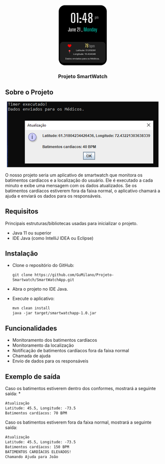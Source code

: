 <a name="readme"></a>

<!-- LOGO DO PROJETO -->
<br />
<div align="center">
    <img src="./images/logo.png" alt="logo">
  <h3 align="center">Projeto SmartWatch</h3>
</div>

<!-- Sobre o Projeto -->
## Sobre o Projeto

<div align="center">
<img src="./images/medidor.png" alt="medidor" >
</div>
 
O nosso projeto seria um aplicativo de smartwatch que monitora os batimentos cardíacos e a localização do usuário. Ele é executado a cada minuto e exibe uma mensagem com os dados atualizados. Se os batimentos cardíacos estiverem fora da faixa normal, o aplicativo chamará a ajuda e enviará os dados para os responsáveis.


<!-- Requisitos -->
## Requisitos
Principais estruturas/bibliotecas usadas para inicializar o projeto. 

* Java 11 ou superior
* IDE Java (como IntelliJ IDEA ou Eclipse)



<!-- Instalação -->
## Instalação

* Clone o repositório do GitHub:
  ```
  git clone https://github.com/GuMilano/Projeto-Smartwatch/SmartWatchApp.git
  ``` 

* Abra o projeto no IDE Java.

* Execute o aplicativo:
  ``` 
  mvn clean install
  java -jar target/smartwatchapp-1.0.jar 
  ``` 

## Funcionalidades
* Monitoramento dos batimentos cardíacos
* Monitoramento da localização
* Notificação de batimentos cardíacos fora da faixa normal
* Chamada de ajuda
* Envio de dados para os responsáveis

## Exemplo de saída

Caso os batimentos estiverem dentro dos conformes, mostrará a seguinte saída:
  *  
  ```
  Atualização
  Latitude: 45.5, Longitude: -73.5
  Batimentos cardíacos: 70 BPM
  ```


Caso os batimentos estiverem fora da faixa normal, mostrará a seguinte saída:

  ```
  Atualização
  Latitude: 45.5, Longitude: -73.5
  Batimentos cardíacos: 150 BPM
  BATIMENTOS CARDÍACOS ELEVADOS!
  Chamando Ajuda para João
  ```








